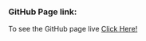 ### GitHub Page link:

To see the GitHub page live [Click Here!](https://rayhanalkavey.github.io/pin-matcher-with-javascript/ "Click Here!")
